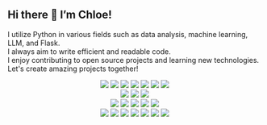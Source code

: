 ## Hi there 👋 I’m Chloe!
I utilize Python in various fields such as data analysis, machine learning, LLM, and Flask. <br>I always aim to write efficient and readable code. <br>I enjoy contributing to open source projects and learning new technologies. <br>Let's create amazing projects together!
<br>

<div class="python-skills" align="center">
<img src="https://img.shields.io/badge/Python-3766AB.svg?style=flat&logo=python&logoColor=white" />
<img src="https://img.shields.io/badge/Pandas-150458.svg?style=flat&logo=Pandas&logoColor=white"/>
<img src="https://img.shields.io/badge/scikit--learn-F7931E.svg?style=flat&logo=scikitlearn&logoColor=white"/>
<img src="https://img.shields.io/badge/PyTorch-EE4C2C.svg?style=flat&logo=pytorch&logoColor=white">
<img src="https://img.shields.io/badge/TensorFlow-FF6F00.svg?style=flat&logo=tensorflow&logoColor=white">
<img src="https://img.shields.io/badge/OpenCV-5C3EE8.svg?style=flat&logo=OpenCV&logoColor=white" />
<img src="https://img.shields.io/badge/Flask-000000.svg?style=flat&logo=Flask&logoColor=white" />
</div>

<div class="data-analytics-skills" align="center">
<img src="https://img.shields.io/badge/Streamlit-FF4B4B.svg?style=flat&logo=Streamlit&logoColor=white" />
<img src="https://img.shields.io/badge/Tableau-E97627.svg?style=flat&logo=Tableau&logoColor=white" />
<img src="https://img.shields.io/badge/Google%20Analytics-E37400.svg?style=c&logo=google%20analytics&logoColor=white">
</div>

<div class="sql-skills" align="center">
<img src="https://img.shields.io/badge/dbeaver-382923.svg?style=flat&logo=dbeaver&logoColor=white">
<img src="https://img.shields.io/badge/PostgreSQL-316192.svg?style=flat&logo=postgresql&logoColor=white">
<img src="https://img.shields.io/badge/MySQL-005C84.svg?style=flat&logo=mysql&logoColor=white">
<img src="https://img.shields.io/badge/MongoDB-4EA94B.svg?style=flat&logo=mongodb&logoColor=white">
<img src="https://img.shields.io/badge/Sqlite-003B57.svg?style=flat&logo=sqlite&logoColor=white">
</div>

<div class="etc-skills" align="center">
<img src="https://img.shields.io/badge/GitHub-181717.svg?style=flat&logo=GitHub&logoColor=white" />
<img src="https://img.shields.io/badge/Git-F05032.svg?style=flat&logo=Git&logoColor=white" />
<img src="https://img.shields.io/badge/Docker-2496ED.svg?style=flat&logo=Docker&logoColor=white" />
<img src="https://img.shields.io/badge/JavaScript-F7DF1E.svg?style=flat&logo=javascript&logoColor=black" />
<img src="https://img.shields.io/badge/HTML-E34F26.svg?style=flat&logo=HTML&logoColor=white" />
<img src="https://img.shields.io/badge/Notion-000000.svg?style=flat&logo=Notion&logoColor=white" />
<img src="https://img.shields.io/badge/Codecademy-FFF0E5.svg?style=flat&logo=codecademy&logoColor=303347">
</div>
